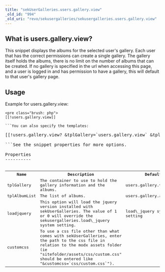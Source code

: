 ```yaml
---
title: "sekUserGalleries.users.gallery.view"
_old_id: "994"
_old_uri: "revo/sekusergalleries/sekusergalleries.users.gallery.view"
---
```


What is users.gallery.view?
---------------------------

This snippet displays the albums for the selected user's gallery. Each user that has the correct permissions can create a single gallery. The gallery itself holds the albums, there is no limit on the number of albums that can be created. If no gallery is specified in the url when accessing this page, and a user is logged in and has permission to have a gallery, this will default to that user's gallery page.

Usage
-----

Example for users.gallery.view:

```
<pre class="brush: php">
[[!users.gallery.view]]

```You can also specify the templates:

```
<pre class="brush: php">
[[!users.gallery.view? &tplGallery=`users.gallery.view` &tplAlbumList=`users.gallery.albumlist`]]

```See the snippet properties for more options.

Properties
----------

<table><tbody><tr><th>Name</th><th>Description   
</th><th>Default   
</th><th>Version   
</th></tr><tr><td>tplGallery</td><td>The container to use to hold the gallery information and the albums.   
</td><td>users.gallery.view</td><td>>0.0.1</td></tr><tr><td>tplAlbumList</td><td>The list of albums.   
</td><td>users.gallery.albumlist</td><td>>0.0.1</td></tr><tr><td>loadjquery</td><td>This option will load the jquery version installed with sekUserGalleries. The value of 1 or 0 will override the sekusergalleries.load\_jquery system setting.   
</td><td>load\_jquery system setting</td><td>>0.0.3</td></tr><tr><td>customcss</td><td>To use a css file other than what comes with sekUserGalleries, enter the path to the css file in relation to the modx assets folder (ie "sitefolder/assets/css/custom.css" should be entered like "&customcss=`css/custom.css`").</td><td> </td><td>>0.0.3</td></tr></tbody></table>